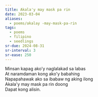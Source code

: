 ```yaml
---
title: Akala'y may mask pa rin
date: 2023-03-04
aliases:
  - poems/akalay -may-mask-pa-rin
tags:
  - poems
  - filipino
  - seedlings
sr-due: 2024-08-31
sr-interval: 3
sr-ease: 250
---
```

Minsan kapag ako'y naglalakad sa labas  
At naramdaman kong ako'y babahing  
Napapahawak ako sa ibabaw ng aking ilong  
Akala'y may mask pa rin doong  
Dapat kong alisin.